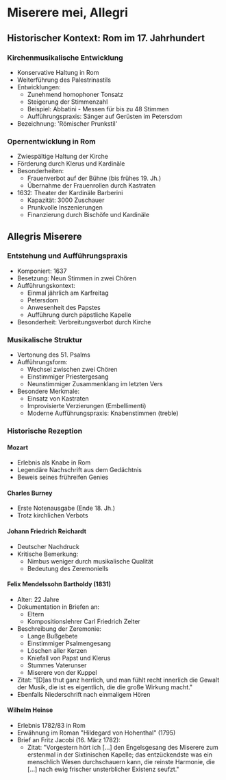 <!--
author: Dennis Ried
email: dennis.ried@musikwiss.uni-halle.de
version: 1.0.0
language: de
narrator: Deutsch Female
comment: Miserere mei, Allegri
import: https://gitlab.informatik.uni-halle.de/muwi/vl-mugesch-i/-/raw/main/config.md
        https://raw.githubusercontent.com/LiaTemplates/citations/main/README.md

link: ../style.css
-->

# Miserere mei, Allegri

## Historischer Kontext: Rom im 17. Jahrhundert

### Kirchenmusikalische Entwicklung
* Konservative Haltung in Rom
* Weiterführung des Palestrinastils
* Entwicklungen:
  * Zunehmend homophoner Tonsatz
  * Steigerung der Stimmenzahl
  * Beispiel: Abbatini - Messen für bis zu 48 Stimmen
  * Aufführungspraxis: Sänger auf Gerüsten im Petersdom
* Bezeichnung: 'Römischer Prunkstil'

### Opernentwicklung in Rom
* Zwiespältige Haltung der Kirche
* Förderung durch Klerus und Kardinäle
* Besonderheiten:
  * Frauenverbot auf der Bühne (bis frühes 19. Jh.)
  * Übernahme der Frauenrollen durch Kastraten
* 1632: Theater der Kardinäle Barberini
  * Kapazität: 3000 Zuschauer
  * Prunkvolle Inszenierungen
  * Finanzierung durch Bischöfe und Kardinäle

## Allegris Miserere

### Entstehung und Aufführungspraxis
* Komponiert: 1637
* Besetzung: Neun Stimmen in zwei Chören
* Aufführungskontext:
  * Einmal jährlich am Karfreitag
  * Petersdom
  * Anwesenheit des Papstes
  * Aufführung durch päpstliche Kapelle
* Besonderheit: Verbreitungsverbot durch Kirche

### Musikalische Struktur
* Vertonung des 51. Psalms
* Aufführungsform:
  * Wechsel zwischen zwei Chören
  * Einstimmiger Priestergesang
  * Neunstimmiger Zusammenklang im letzten Vers
* Besondere Merkmale:
  * Einsatz von Kastraten
  * Improvisierte Verzierungen (Embellimenti)
  * Moderne Aufführungspraxis: Knabenstimmen (treble)

### Historische Rezeption

#### Mozart
* Erlebnis als Knabe in Rom
* Legendäre Nachschrift aus dem Gedächtnis
* Beweis seines frühreifen Genies

#### Charles Burney
* Erste Notenausgabe (Ende 18. Jh.)
* Trotz kirchlichen Verbots

#### Johann Friedrich Reichardt
* Deutscher Nachdruck
* Kritische Bemerkung:
  * Nimbus weniger durch musikalische Qualität
  * Bedeutung des Zeremoniells

#### Felix Mendelssohn Bartholdy (1831)
* Alter: 22 Jahre
* Dokumentation in Briefen an:
  * Eltern
  * Kompositionslehrer Carl Friedrich Zelter
* Beschreibung der Zeremonie:
  * Lange Bußgebete
  * Einstimmiger Psalmengesang
  * Löschen aller Kerzen
  * Kniefall von Papst und Klerus
  * Stummes Vaterunser
  * Miserere von der Kuppel
* Zitat: "[D]as thut ganz herrlich, und man fühlt recht innerlich die Gewalt der Musik, die ist es eigentlich, die die große Wirkung macht."
* Ebenfalls Niederschrift nach einmaligem Hören

#### Wilhelm Heinse
* Erlebnis 1782/83 in Rom
* Erwähnung im Roman "Hildegard von Hohenthal" (1795)
* Brief an Fritz Jacobi (16. März 1782):
  * Zitat: "Vorgestern hört ich [...] den Engelsgesang des Miserere zum erstenmal in der Sixtinischen Kapelle; das entzückendste was ein menschlich Wesen durchschauern kann, die reinste Harmonie, die [...] nach ewig frischer unsterblicher Existenz seufzt."
